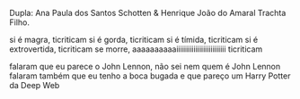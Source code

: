 Dupla: Ana Paula dos Santos Schotten & Henrique João do Amaral Trachta Filho.

si é magra, ticriticam
si é gorda, ticriticam
si é tímida, ticriticam
si é extrovertida, ticriticam
se morre, aaaaaaaaaaiiiiiiiiiiiiiiiiiiiiiiiiii ticriticam

falaram que eu parece o John Lennon,
não sei nem quem é John Lennon
falaram também que eu tenho a boca bugada
e que pareço um Harry Potter da Deep Web
